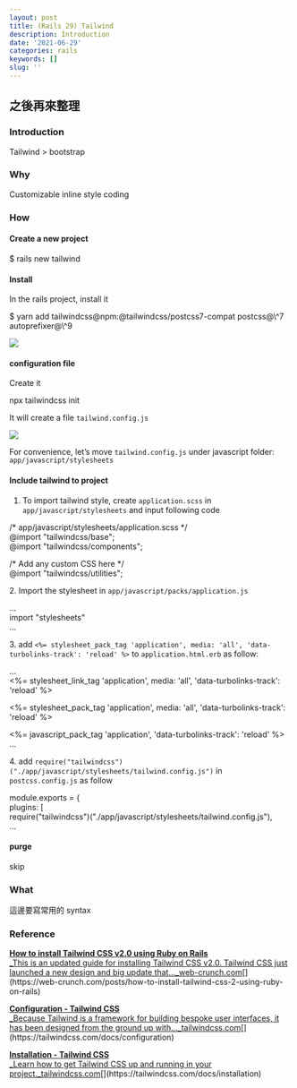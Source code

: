 ```yaml
---
layout: post
title: (Rails 29) Tailwind
description: Introduction
date: '2021-06-29'
categories: rails
keywords: []
slug: ''
---
```


## 之後再來整理

### Introduction

Tailwind > bootstrap

### Why

Customizable inline style coding

### How

#### Create a new project

$ rails new tailwind

#### Install 

In the rails project, install it

$ yarn add tailwindcss@npm:@tailwindcss/postcss7-compat postcss@\\^7 autoprefixer@\\^9

![](/Users/chenyongzhe/coding/practice_not_for_github/javascript_practice/medium-to-markdown/medium-export/posts/md_1623056197395/img/1__eUx____cnroz__us__kG96WH6w.png)

#### configuration file

Create it

npx tailwindcss init

It will create a file `tailwind.config.js`

![](/Users/chenyongzhe/coding/practice_not_for_github/javascript_practice/medium-to-markdown/medium-export/posts/md_1623056197395/img/1__W2lQk58DFJAubB0NPk8AeA.png)

For convenience, let’s move `tailwind.config.js` under javascript folder: `app/javascript/stylesheets`

#### Include tailwind to project

1.  To import tailwind style, create `application.scss` in `app/javascript/stylesheets` and input following code

/\* app/javascript/stylesheets/application.scss \*/   
@import "tailwindcss/base";   
@import "tailwindcss/components";  

/\* Add any custom CSS here \*/   
@import "tailwindcss/utilities";

2\. Import the stylesheet in `app/javascript/packs/application.js` 

...  
import "stylesheets"  
...

3\. add `<%= stylesheet_pack_tag 'application', media: 'all', 'data-turbolinks-track': 'reload' %>` to `application.html.erb` as follow:

...  
<%= stylesheet\_link\_tag 'application', media: 'all', 'data-turbolinks-track': 'reload' %>

<%= stylesheet\_pack\_tag 'application', media: 'all', 'data-turbolinks-track': 'reload' %>

<%= javascript\_pack\_tag 'application', 'data-turbolinks-track': 'reload' %>  
...

4\. add `require("tailwindcss")("./app/javascript/stylesheets/tailwind.config.js")` in `postcss.config.js` as follow

module.exports = {  
  plugins: \[  
    require("tailwindcss")("./app/javascript/stylesheets/tailwind.config.js"),  
  ...

#### purge

skip

### What

這邊要寫常用的 syntax

### Reference

[**How to install Tailwind CSS v2.0 using Ruby on Rails**  
_This is an updated guide for installing Tailwind CSS v2.0. Tailwind CSS just launched a new design and big update that…_web-crunch.com](https://web-crunch.com/posts/how-to-install-tailwind-css-2-using-ruby-on-rails "https://web-crunch.com/posts/how-to-install-tailwind-css-2-using-ruby-on-rails")[](https://web-crunch.com/posts/how-to-install-tailwind-css-2-using-ruby-on-rails)

[**Configuration - Tailwind CSS**  
_Because Tailwind is a framework for building bespoke user interfaces, it has been designed from the ground up with…_tailwindcss.com](https://tailwindcss.com/docs/configuration "https://tailwindcss.com/docs/configuration")[](https://tailwindcss.com/docs/configuration)

[**Installation - Tailwind CSS**  
_Learn how to get Tailwind CSS up and running in your project._tailwindcss.com](https://tailwindcss.com/docs/installation "https://tailwindcss.com/docs/installation")[](https://tailwindcss.com/docs/installation)
